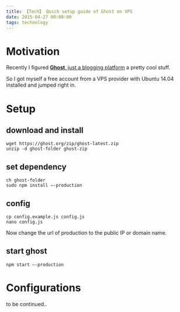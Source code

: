 ```yaml
---
title: 【Tech】 Quick setup guide of Ghost on VPS
date: 2015-04-27 00:00:00
tags: technology
---
```


# Motivation

Recently I figured [__Ghost__, just a blogging platform](https://ghost.org/) a pretty cool stuff. 

So I got myself a free account from a VPS provider with Ubuntu 14.04 installed and jumped right in. 

# Setup 

## download and install

    wget https://ghost.org/zip/ghost-latest.zip
    unzip -d ghost-folder ghost-zip

## set dependency

    ch ghost-folder
    sudo npm install —-production

## config

    cp config.example.js config.js  
    nano config.js

Now change the url of production to the public IP or domain name. 

## start ghost

    npm start —-production

# Configurations

to be continued..
